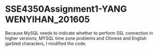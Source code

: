 # SSE4350Assignment1-YANG WENYIHAN_201605
Because MySQL needs to indicate whether to perform SSL connection in higher versions, MYSQL time zone problems and Chinese and English garbled characters, I modified the code.
